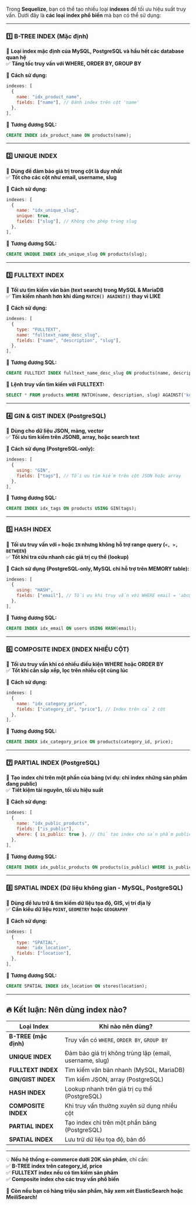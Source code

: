 Trong **Sequelize**, bạn có thể tạo nhiều loại **indexes** để tối ưu hiệu suất truy vấn. Dưới đây là **các loại index phổ biến** mà bạn có thể sử dụng:

---

### **1️⃣ B-TREE INDEX (Mặc định)**

📌 **Loại index mặc định của MySQL, PostgreSQL và hầu hết các database quan hệ**  
✅ **Tăng tốc truy vấn với WHERE, ORDER BY, GROUP BY**

🔹 **Cách sử dụng:**

```js
indexes: [
  {
    name: "idx_product_name",
    fields: ["name"], // Đánh index trên cột 'name'
  },
],
```

🔹 **Tương đương SQL:**

```sql
CREATE INDEX idx_product_name ON products(name);
```

---

### **2️⃣ UNIQUE INDEX**

📌 **Dùng để đảm bảo giá trị trong cột là duy nhất**  
✅ **Tốt cho các cột như email, username, slug**

🔹 **Cách sử dụng:**

```js
indexes: [
  {
    name: "idx_unique_slug",
    unique: true,
    fields: ["slug"], // Không cho phép trùng slug
  },
],
```

🔹 **Tương đương SQL:**

```sql
CREATE UNIQUE INDEX idx_unique_slug ON products(slug);
```

---

### **3️⃣ FULLTEXT INDEX**

📌 **Tối ưu tìm kiếm văn bản (text search) trong MySQL & MariaDB**  
✅ **Tìm kiếm nhanh hơn khi dùng `MATCH() AGAINST()` thay vì LIKE**

🔹 **Cách sử dụng:**

```js
indexes: [
  {
    type: "FULLTEXT",
    name: "fulltext_name_desc_slug",
    fields: ["name", "description", "slug"],
  },
],
```

🔹 **Tương đương SQL:**

```sql
CREATE FULLTEXT INDEX fulltext_name_desc_slug ON products(name, description, slug);
```

🔹 **Lệnh truy vấn tìm kiếm với FULLTEXT:**

```sql
SELECT * FROM products WHERE MATCH(name, description, slug) AGAINST('keyword');
```

---

### **4️⃣ GIN & GIST INDEX (PostgreSQL)**

📌 **Dùng cho dữ liệu JSON, mảng, vector**  
✅ **Tối ưu tìm kiếm trên JSONB, array, hoặc search text**

🔹 **Cách sử dụng (PostgreSQL-only):**

```js
indexes: [
  {
    using: "GIN",
    fields: ["tags"], // Tối ưu tìm kiếm trên cột JSON hoặc array
  },
],
```

🔹 **Tương đương SQL:**

```sql
CREATE INDEX idx_tags ON products USING GIN(tags);
```

---

### **5️⃣ HASH INDEX**

📌 **Tối ưu truy vấn với `=` hoặc `IN` nhưng không hỗ trợ range query (`<, >, BETWEEN`)**  
✅ **Tốt khi tra cứu nhanh các giá trị cụ thể (lookup)**

🔹 **Cách sử dụng (PostgreSQL-only, MySQL chỉ hỗ trợ trên MEMORY table):**

```js
indexes: [
  {
    using: "HASH",
    fields: ["email"], // Tối ưu khi truy vấn với WHERE email = 'abc@example.com'
  },
],
```

🔹 **Tương đương SQL:**

```sql
CREATE INDEX idx_email ON users USING HASH(email);
```

---

### **6️⃣ COMPOSITE INDEX (INDEX NHIỀU CỘT)**

📌 **Tối ưu truy vấn khi có nhiều điều kiện WHERE hoặc ORDER BY**  
✅ **Tốt khi cần sắp xếp, lọc trên nhiều cột cùng lúc**

🔹 **Cách sử dụng:**

```js
indexes: [
  {
    name: "idx_category_price",
    fields: ["category_id", "price"], // Index trên cả 2 cột
  },
],
```

🔹 **Tương đương SQL:**

```sql
CREATE INDEX idx_category_price ON products(category_id, price);
```

---

### **7️⃣ PARTIAL INDEX (PostgreSQL)**

📌 **Tạo index chỉ trên một phần của bảng (ví dụ: chỉ index những sản phẩm đang public)**  
✅ **Tiết kiệm tài nguyên, tối ưu hiệu suất**

🔹 **Cách sử dụng:**

```js
indexes: [
  {
    name: "idx_public_products",
    fields: ["is_public"],
    where: { is_public: true }, // Chỉ tạo index cho sản phẩm public
  },
],
```

🔹 **Tương đương SQL:**

```sql
CREATE INDEX idx_public_products ON products(is_public) WHERE is_public = true;
```

---

### **8️⃣ SPATIAL INDEX (Dữ liệu không gian - MySQL, PostgreSQL)**

📌 **Dùng để lưu trữ & tìm kiếm dữ liệu tọa độ, GIS, vị trí địa lý**  
✅ **Cần kiểu dữ liệu `POINT`, `GEOMETRY` hoặc `GEOGRAPHY`**

🔹 **Cách sử dụng:**

```js
indexes: [
  {
    type: "SPATIAL",
    name: "idx_location",
    fields: ["location"],
  },
],
```

🔹 **Tương đương SQL:**

```sql
CREATE SPATIAL INDEX idx_location ON stores(location);
```

---

## **🔥 Kết luận: Nên dùng index nào?**

| Loại Index            | Khi nào nên dùng?                                       |
| --------------------- | ------------------------------------------------------- |
| **B-TREE (mặc định)** | Truy vấn có `WHERE`, `ORDER BY`, `GROUP BY`             |
| **UNIQUE INDEX**      | Đảm bảo giá trị không trùng lặp (email, username, slug) |
| **FULLTEXT INDEX**    | Tìm kiếm văn bản nhanh (MySQL, MariaDB)                 |
| **GIN/GIST INDEX**    | Tìm kiếm JSON, array (PostgreSQL)                       |
| **HASH INDEX**        | Lookup nhanh trên giá trị cụ thể (PostgreSQL)           |
| **COMPOSITE INDEX**   | Khi truy vấn thường xuyên sử dụng nhiều cột             |
| **PARTIAL INDEX**     | Tạo index chỉ trên một phần bảng (PostgreSQL)           |
| **SPATIAL INDEX**     | Lưu trữ dữ liệu tọa độ, bản đồ                          |

---

💡 **Nếu hệ thống e-commerce dưới 20K sản phẩm**, chỉ cần:  
✅ **B-TREE index trên category_id, price**  
✅ **FULLTEXT index nếu có tìm kiếm sản phẩm**  
✅ **Composite index cho các truy vấn phổ biến**

🚀 **Còn nếu bạn có hàng triệu sản phẩm, hãy xem xét ElasticSearch hoặc MeiliSearch!**

